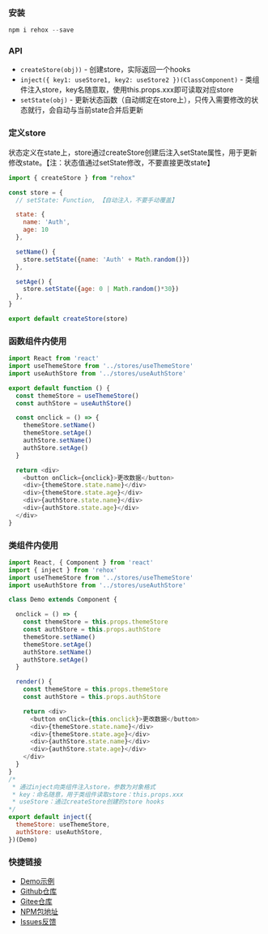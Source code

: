 ### 安装
``` js
npm i rehox --save
```


### API

* `createStore(obj))` - 创建store，实际返回一个hooks
* `inject({ key1: useStore1, key2: useStore2 })(ClassComponent)` - 类组件注入store，key名随意取，使用this.props.xxx即可读取对应store
* `setState(obj)` - 更新状态函数（自动绑定在store上），只传入需要修改的状态就行，会自动与当前state合并后更新


### 定义store
状态定义在state上，store通过createStore创建后注入setState属性，用于更新修改state。【注：状态值通过setState修改，不要直接更改state】
``` js
import { createStore } from "rehox"

const store = {
  // setState: Function, 【自动注入，不要手动覆盖】

  state: {
    name: 'Auth',
    age: 10
  },

  setName() {
    store.setState({name: 'Auth' + Math.random()})
  },

  setAge() {
    store.setState({age: 0 | Math.random()*30})
  },
}

export default createStore(store)
```


### 函数组件内使用
``` js
import React from 'react'
import useThemeStore from '../stores/useThemeStore'
import useAuthStore from '../stores/useAuthStore'

export default function () {
  const themeStore = useThemeStore()
  const authStore = useAuthStore()

  const onclick = () => {
    themeStore.setName()
    themeStore.setAge()
    authStore.setName()
    authStore.setAge()
  }

  return <div>
    <button onClick={onclick}>更改数据</button>
    <div>{themeStore.state.name}</div>
    <div>{themeStore.state.age}</div>
    <div>{authStore.state.name}</div>
    <div>{authStore.state.age}</div>
  </div>
}
```


### 类组件内使用
``` js
import React, { Component } from 'react'
import { inject } from 'rehox'
import useThemeStore from '../stores/useThemeStore'
import useAuthStore from '../stores/useAuthStore'

class Demo extends Component {

  onclick = () => {
    const themeStore = this.props.themeStore
    const authStore = this.props.authStore
    themeStore.setName()
    themeStore.setAge()
    authStore.setName()
    authStore.setAge()
  }

  render() {
    const themeStore = this.props.themeStore
    const authStore = this.props.authStore

    return <div>
      <button onClick={this.onclick}>更改数据</button>
      <div>{themeStore.state.name}</div>
      <div>{themeStore.state.age}</div>
      <div>{authStore.state.name}</div>
      <div>{authStore.state.age}</div>
    </div>
  }
}
/*
 * 通过inject向类组件注入store，参数为对象格式
 * key：命名随意，用于类组件读取store：this.props.xxx
 * useStore：通过createStore创建的store hooks
*/
export default inject({
  themeStore: useThemeStore,
  authStore: useAuthStore,
})(Demo)
```


### 快捷链接

- [Demo示例](https://github.com/linjc/rehox/tree/master/demo)
- [Github仓库](https://github.com/linjc/rehox)
- [Gitee仓库](https://gitee.com/l2j2c3/rehox)
- [NPM包地址](https://www.npmjs.com/package/rehox)
- [Issues反馈](https://github.com/linjc/rehox/issues)
